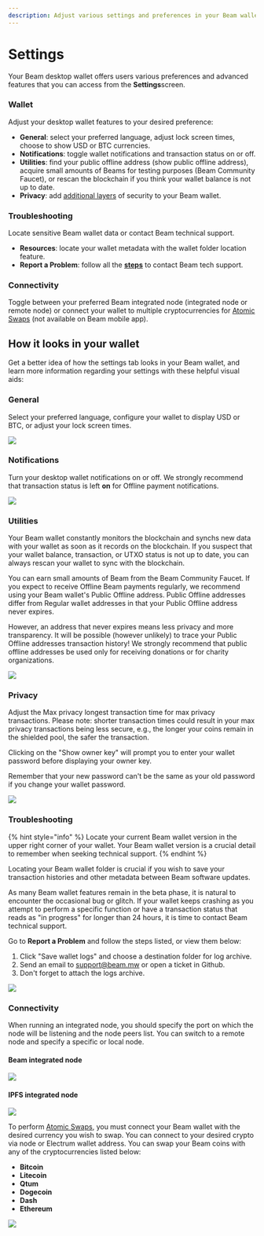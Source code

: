 ```yaml
---
description: Adjust various settings and preferences in your Beam wallet.
---
```


# Settings

Your Beam desktop wallet offers users various preferences and advanced features that you can access from the **Settings**<img src=".gitbook/assets/Screen Shot 2021-07-03 at 5.06.40 PM.png" alt="" data-size="line">screen.

### **Wallet**

Adjust your desktop wallet features to your desired preference:

* **General**: select your preferred language, adjust lock screen times, choose to show USD or BTC currencies.
* **Notifications**: toggle wallet notifications and transaction status on or off.
* **Utilities**: find your public offline address (show public offline address), acquire small amounts of Beams for testing purposes (Beam Community Faucet), or rescan the blockchain if you think your wallet balance is not up to date.
* **Privacy**: add [additional layers](settings.md#privacy) of security to your Beam wallet.

### **Troubleshooting**

Locate sensitive Beam wallet data or contact Beam technical support.

* **Resources**: locate your wallet metadata with the wallet folder location feature.
* **Report a Problem**: follow all the [**steps**](settings.md#troubleshooting-1) to contact Beam tech support.

### **Connectivity**

Toggle between your preferred Beam integrated node (integrated node or remote node) or connect your wallet to multiple cryptocurrencies for [Atomic Swaps](https://beamx.gitbook.io/atomic-swaps-desktop-guide/-Ma18rFhhJ0iJaAAv2-M/) (not available on Beam mobile app).

## How it looks in your wallet

Get a better idea of how the settings tab looks in your Beam wallet, and learn more information regarding your settings with these helpful visual aids:

### General

Select your preferred language, configure your wallet to display USD or BTC, or adjust your lock screen times.

![](.gitbook/assets/Screenshot\_236.png)

### Notifications

Turn your desktop wallet notifications on or off. We strongly recommend that transaction status is left **on** for Offline payment notifications.

![](<.gitbook/assets/Screen Shot 2021-05-28 at 7.52.11 PM.png>)

### Utilities

Your Beam wallet constantly monitors the blockchain and synchs new data with your wallet as soon as it records on the blockchain. If you suspect that your wallet balance, transaction, or UTXO status is not up to date, you can always rescan your wallet to sync with the blockchain.

You can earn small amounts of Beam from the Beam Community Faucet. If you expect to receive Offline Beam payments regularly, we recommend using your Beam wallet's Public Offline address. Public Offline addresses differ from Regular wallet addresses in that your Public Offline address never expires.

However, an address that never expires means less privacy and more transparency. It will be possible (however unlikely) to trace your Public Offline addresses transaction history! We strongly recommend that public offline addresses be used only for receiving donations or for charity organizations.

![](.gitbook/assets/Screenshot\_145.png)

### Privacy

Adjust the Max privacy longest transaction time for max privacy transactions. Please note: shorter transaction times could result in your max privacy transactions being less secure, e.g., the longer your coins remain in the shielded pool, the safer the transaction.

Clicking on the "Show owner key" will prompt you to enter your wallet password before displaying your owner key.

Remember that your new password can't be the same as your old password if you change your wallet password.

![](<.gitbook/assets/Screen Shot 2021-05-28 at 8.36.08 PM.png>)

### Troubleshooting

{% hint style="info" %}
Locate your current Beam wallet version in the upper right corner of your wallet. Your Beam wallet version is a crucial detail to remember when seeking technical support.
{% endhint %}

Locating your Beam wallet folder is crucial if you wish to save your transaction histories and other metadata between Beam software updates.

As many Beam wallet features remain in the beta phase, it is natural to encounter the occasional bug or glitch. If your wallet keeps crashing as you attempt to perform a specific function or have a transaction status that reads as "in progress" for longer than 24 hours, it is time to contact Beam technical support.

Go to **Report a Problem** and follow the steps listed, or view them below:

1. Click "Save wallet logs" and choose a destination folder for log archive.
2. Send an email to support@beam.mw or open a ticket in Github.
3. Don't forget to attach the logs archive.

![](<.gitbook/assets/Screen Shot 2021-06-16 at 5.23.31 PM.png>)



### Connectivity

When running an integrated node, you should specify the port on which the node will be listening and the node peers list. You can switch to a remote node and specify a specific or local node.

#### Beam integrated node

![](.gitbook/assets/2022-06-23\_16-13-05.png)

#### IPFS integrated node

![](.gitbook/assets/2022-06-23\_16-13-22.png)

To perform [Atomic Swaps](https://beamx.gitbook.io/atomic-swaps-desktop-guide/-Ma18rFhhJ0iJaAAv2-M/), you must connect your Beam wallet with the desired currency you wish to swap. You can connect to your desired crypto via node or Electrum wallet address. You can swap your Beam coins with any of the cryptocurrencies listed below:

* **Bitcoin**
* **Litecoin**
* **Qtum**
* **Dogecoin**
* **Dash**
* **Ethereum**

![](<.gitbook/assets/Screen Shot 2021-05-28 at 8.57.47 PM.png>)

